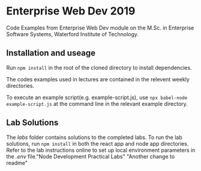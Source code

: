 # Enterprise Web Dev 2019

Code Examples from Enterprise Web Dev module on the M.Sc. in Enterprise Software Systems, Waterford Institute of Technology.

## Installation and useage

Run ``npm install`` in the root of the cloned directory to install dependencies.

The codes examples used in lectures are contained in the relevent weekly directories.

To execute an example script(e.g. example-script.js), use ``npx babel-node example-script.js`` at the command line in the relevant example directory.

## Lab Solutions

The *labs* folder contains solutions to the completed labs.
To run the lab solutions, run ``npm install`` in both the react app and node app directories.
Refer to the lab instructions online to set up local environment parameters in the *.env* file."Node Development Practical Labs" 
"Another change to readme" 
